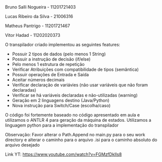 Bruno Salli Nogueira   - 11201721403

Lucas Ribeiro da Silva - 21006316

Matheus Pantrigo       - 11201721467

Vitor Hadad            - 11202020373


O transpilador criado implementou as seguintes features:

- Possuir 2 tipos de dados (pelo menos 1 String) 	
- Possuir a instrução de decisão (if/else)	
- Pelo menos 1 estrutura de repetição	
- Verificar Atribuições com compatibilidade de tipos (semântica) 	
- Possuir operações de Entrada e Saída	
- Aceitar números decimais 	
- Verificar declaração de variávies (não usar variáveis que não foram declaradas)	
- Verificar se há variáveis declaradas e não-utilizadas (warning)	
- Geração em 2 linguagens destino (Java/Python)
- Nova instrução para Switch/Case (escolha/caso)

O código foi fortemente baseado no código apresentado em aula e utilizamos o ANTLR 4 para geração da máquina de estados.
Utilizamos a linguagem python para a implementação do transpilador



Observação: Favor alterar o Path.Append no main.py para o seu work directory e alterar o caminho para o arquivo .isi para o caminho absoluto do arquivo desejado

Link YT: https://www.youtube.com/watch?v=FGMzfDkIIs8